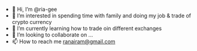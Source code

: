 - 👋 Hi, I’m @ria-gee
- 👀 I’m interested in spending time with family and doing my job & trade of crypto currency
- 🌱 I’m currently learning how to trade oin different exchanges
- 💞️ I’m looking to collaborate on ...
- 📫 How to reach me ranairam@gmail.com

<!---
ria-gee/ria-gee is a ✨ special ✨ repository because its `README.md` (this file) appears on your GitHub profile.
You can click the Preview link to take a look at your changes.
--->
